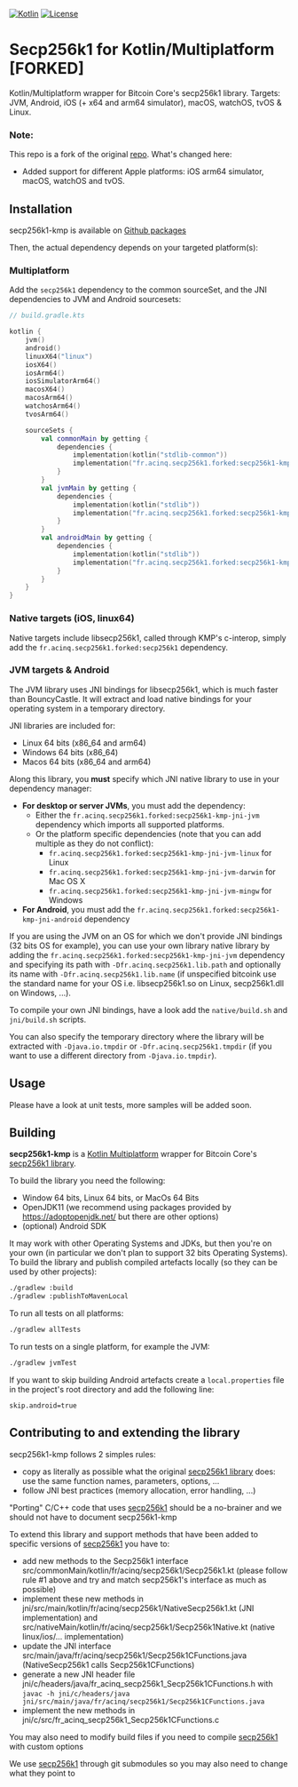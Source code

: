[![Kotlin](https://img.shields.io/badge/Kotlin-1.8.21-blue.svg?style=flat&logo=kotlin)](http://kotlinlang.org)
[![License](https://img.shields.io/badge/License-Apache%202.0-blue.svg)](https://github.com/ACINQ/secp256k1-kmp/blob/master/LICENSE)

# Secp256k1 for Kotlin/Multiplatform [FORKED]

Kotlin/Multiplatform wrapper for Bitcoin Core's secp256k1 library. Targets: JVM, Android, iOS (+ x64 and arm64 simulator), macOS, watchOS, tvOS & Linux.

### Note:

This repo is a fork of the original [repo](https://github.com/ACINQ/secp256k1-kmp).
What's changed here:
- Added support for different Apple platforms: iOS arm64 simulator, macOS, watchOS and tvOS.

## Installation

secp256k1-kmp is available on [Github packages](https://github.com/TemMax?tab=packages&repo_name=secp256k1-kmp)

Then, the actual dependency depends on your targeted platform(s):

### Multiplatform

Add the `secp256k1` dependency to the common sourceSet, and the JNI dependencies to JVM and Android sourcesets:

```kotlin
// build.gradle.kts

kotlin {
    jvm()
    android()
    linuxX64("linux")
    iosX64()
    iosArm64()
    iosSimulatorArm64()
    macosX64()
    macosArm64()
    watchosArm64()
    tvosArm64()

    sourceSets {
        val commonMain by getting {
            dependencies {
                implementation(kotlin("stdlib-common"))
                implementation("fr.acinq.secp256k1.forked:secp256k1-kmp:$secp256k1_version")
            }
        }
        val jvmMain by getting {
            dependencies {
                implementation(kotlin("stdlib"))
                implementation("fr.acinq.secp256k1.forked:secp256k1-kmp-jni-jvm:$secp256k1_version")
            }
        }
        val androidMain by getting {
            dependencies {
                implementation(kotlin("stdlib"))
                implementation("fr.acinq.secp256k1.forked:secp256k1-kmp-jni-android:$secp256k1_version")
            }
        }
    }
}
```

### Native targets (iOS, linux64)

Native targets include libsecp256k1, called through KMP's c-interop, simply add the `fr.acinq.secp256k1.forked:secp256k1` dependency.

### JVM targets & Android

The JVM library uses JNI bindings for libsecp256k1, which is much faster than BouncyCastle. It will extract and load native bindings for your operating system in a temporary directory.

JNI libraries are included for:
- Linux 64 bits (x86_64 and arm64)
- Windows 64 bits (x86_64)
- Macos 64 bits (x86_64 and arm64)

Along this library, you **must** specify which JNI native library to use in your dependency manager:

* **For desktop or server JVMs**, you must add the dependency:
  * Either the `fr.acinq.secp256k1.forked:secp256k1-kmp-jni-jvm` dependency which imports all supported platforms.
  * Or the platform specific dependencies (note that you can add multiple as they do not conflict):
    * `fr.acinq.secp256k1.forked:secp256k1-kmp-jni-jvm-linux` for Linux
    * `fr.acinq.secp256k1.forked:secp256k1-kmp-jni-jvm-darwin` for Mac OS X
    * `fr.acinq.secp256k1.forked:secp256k1-kmp-jni-jvm-mingw` for Windows
* **For Android**, you must add the `fr.acinq.secp256k1.forked:secp256k1-kmp-jni-android` dependency

If you are using the JVM on an OS for which we don't provide JNI bindings (32 bits OS for example), you can use your own library native library by
adding the `fr.acinq.secp256k1.forked:secp256k1-kmp-jni-jvm` dependency and specifying its path with `-Dfr.acinq.secp256k1.lib.path` and optionally its name with `-Dfr.acinq.secp256k1.lib.name`
(if unspecified bitcoink use the standard name for your OS i.e. libsecp256k1.so on Linux, secp256k1.dll on Windows, ...).

To compile your own JNI bindings, have a look add the `native/build.sh` and `jni/build.sh` scripts.

You can also specify the temporary directory where the library will be extracted with `-Djava.io.tmpdir` or `-Dfr.acinq.secp256k1.tmpdir`
(if you want to use a different directory from `-Djava.io.tmpdir`).

## Usage

Please have a look at unit tests, more samples will be added soon.

## Building

**secp256k1-kmp** is a [Kotlin Multiplatform](https://kotlinlang.org/docs/multiplatform.html) wrapper for Bitcoin Core's [secp256k1 library](https://github.com/bitcoin-core/secp256k1).

To build the library you need the following:
- Window 64 bits, Linux 64 bits, or MacOs 64 Bits
- OpenJDK11 (we recommend using packages provided by https://adoptopenjdk.net/ but there are other options)
- (optional) Android SDK

It may work with other Operating Systems and JDKs, but then you're on your own (in particular we don't plan to support 32 bits Operating Systems).
To build the library and publish compiled artefacts locally (so they can be used by other projects):

```sh
./gradlew :build
./gradlew :publishToMavenLocal
```

To run all tests on all platforms:

```sh
./gradlew allTests
```

To run tests on a single platform, for example the JVM:

```sh
./gradlew jvmTest
```

If you want to skip building Android artefacts create a `local.properties` file in the project's root directory and add the following line:

```
skip.android=true
```

## Contributing to and extending the library

secp256k1-kmp follows 2 simples rules:
- copy as literally as possible what the original [secp256k1 library](https://github.com/bitcoin-core/secp256k1) does: use the same function names, parameters, options, ... 
- follow JNI best practices (memory allocation, error handling, ...)
 
"Porting" C/C++ code that uses [secp256k1](https://github.com/bitcoin-core/secp256k1) should be a no-brainer and we should not have to document secp256k1-kmp


To extend this library and support methods that have been added to specific versions of [secp256k1](https://github.com/bitcoin-core/secp256k1) you have to:
- add new methods to the Secp256k1 interface src/commonMain/kotlin/fr/acinq/secp256k1/Secp256k1.kt (please follow rule #1 above and try and match secp256k1's interface as much as possible)
- implement these new methods in jni/src/main/kotlin/fr/acinq/secp256k1/NativeSecp256k1.kt (JNI implementation) and src/nativeMain/kotlin/fr/acinq/secp256k1/Secp256k1Native.kt (native linux/ios/... implementation)
- update the JNI interface src/main/java/fr/acinq/secp256k1/Secp256k1CFunctions.java (NativeSecp256k1 calls Secp256k1CFunctions)
- generate a new JNI header file jni/c/headers/java/fr_acinq_secp256k1_Secp256k1CFunctions.h with `javac -h jni/c/headers/java jni/src/main/java/fr/acinq/secp256k1/Secp256k1CFunctions.java`
- implement the new methods in jni/c/src/fr_acinq_secp256k1_Secp256k1CFunctions.c

You may also need to modify build files if you need to compile [secp256k1](https://github.com/bitcoin-core/secp256k1) with custom options

We use [secp256k1](https://github.com/bitcoin-core/secp256k1) through git submodules so you may also need to change what they point to
